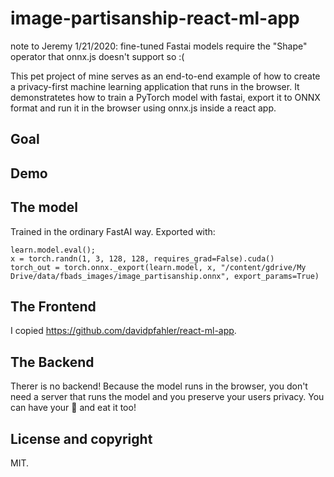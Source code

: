 # image-partisanship-react-ml-app









note to Jeremy 1/21/2020:
fine-tuned Fastai models require the "Shape" operator that onnx.js doesn't support so :(





















This pet project of mine serves as an end-to-end example of how to create a privacy-first machine learning application that runs in the browser. It demonstratetes how to train a PyTorch model with fastai, export it to ONNX format and run it in the browser using onnx.js inside a react app.

## Goal

## Demo

## The model

Trained in the ordinary FastAI way. Exported with:

```
learn.model.eval();
x = torch.randn(1, 3, 128, 128, requires_grad=False).cuda()
torch_out = torch.onnx._export(learn.model, x, "/content/gdrive/My Drive/data/fbads_images/image_partisanship.onnx", export_params=True)
```

## The Frontend

I copied https://github.com/davidpfahler/react-ml-app.

## The Backend

Therer is no backend! Because the model runs in the browser, you don't need a server that runs the model and you preserve your users privacy. You can have your 🎂 and eat it too!

## License and copyright

MIT.